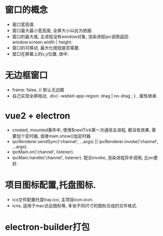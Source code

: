 # 窗口的概念
- 窗口宽高值.
- 窗口最大最小宽高值, 全屏大小以此为依据.
- 窗口的最大值, 主进程没有window对象, 渲染进程ipc调用返回. window.screen.width | height.
- 窗口的可移动, 最大化按钮是否需要.
- 窗口在屏幕上的x,y位置, 居中.

# 无边框窗口
- frame: false,  // 默认无边框
- 自己实现全屏拖动, .div{ -webkit-app-region: drag | no-drag ; } , 属性继承.

# vue2 + electron
- created, mounted事件中, 使用$nextTick第一次通信主进程, 都没有效果, 需要加个定时器, 或者main.show()加定时器.
- ipcRenderer.sendSync('channel', ...args) || ipcRenderer.invoke('channel', ...args).
- ipcMain.on('channel', listener).
- ipcMain.handle('channel', listener).  配合invoke, 渲染进程异步调用, 比on更好.


# 项目图标配置,托盘图标.
- ico文件配置托盘tray.ico, 主项目icon.icon.
- icns, 适用于mac访达图标等, 多张不同尺寸的图标合成的文件格式.


# electron-builder打包


